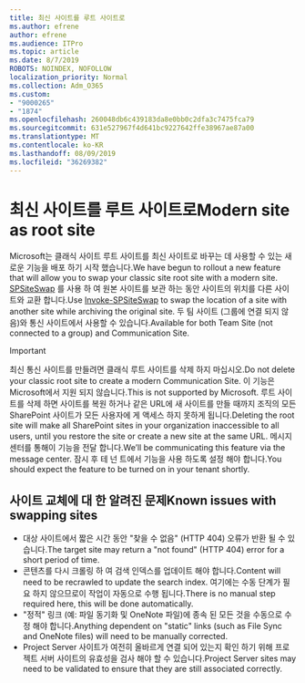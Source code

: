 ```yaml
---
title: 최신 사이트를 루트 사이트로
ms.author: efrene
author: efrene
ms.audience: ITPro
ms.topic: article
ms.date: 8/7/2019
ROBOTS: NOINDEX, NOFOLLOW
localization_priority: Normal
ms.collection: Adm_O365
ms.custom:
- "9000265"
- "1874"
ms.openlocfilehash: 260048db6c439183da8e0bb0c2dfa3c7475fca79
ms.sourcegitcommit: 631e527967f4d641bc9227642ffe38967ae87a00
ms.translationtype: MT
ms.contentlocale: ko-KR
ms.lasthandoff: 08/09/2019
ms.locfileid: "36269382"
---
```

# <a name="modern-site-as-root-site"></a><span data-ttu-id="3226b-102">최신 사이트를 루트 사이트로</span><span class="sxs-lookup"><span data-stu-id="3226b-102">Modern site as root site</span></span>

<span data-ttu-id="3226b-103">Microsoft는 클래식 사이트 루트 사이트를 최신 사이트로 바꾸는 데 사용할 수 있는 새로운 기능을 배포 하기 시작 했습니다.</span><span class="sxs-lookup"><span data-stu-id="3226b-103">We have begun to rollout a new feature that will allow you to swap your classic site root site with a modern site.</span></span> <span data-ttu-id="3226b-104">[SPSiteSwap](https://docs.microsoft.com/powershell/module/sharepoint-online/invoke-spositeswap?view=sharepoint-ps) 를 사용 하 여 원본 사이트를 보관 하는 동안 사이트의 위치를 다른 사이트와 교환 합니다.</span><span class="sxs-lookup"><span data-stu-id="3226b-104">Use [Invoke-SPSiteSwap](https://docs.microsoft.com/powershell/module/sharepoint-online/invoke-spositeswap?view=sharepoint-ps) to swap the location of a site with another site while archiving the original site.</span></span> <span data-ttu-id="3226b-105">두 팀 사이트 (그룹에 연결 되지 않음)와 통신 사이트에서 사용할 수 있습니다.</span><span class="sxs-lookup"><span data-stu-id="3226b-105">Available for both Team Site (not connected to a group) and Communication Site.</span></span> 

>[!Important]
> <span data-ttu-id="3226b-106">최신 통신 사이트를 만들려면 클래식 루트 사이트를 삭제 하지 마십시오.</span><span class="sxs-lookup"><span data-stu-id="3226b-106">Do not delete your classic root site to create a modern Communication Site.</span></span> <span data-ttu-id="3226b-107">이 기능은 Microsoft에서 지원 되지 않습니다.</span><span class="sxs-lookup"><span data-stu-id="3226b-107">This is not supported by Microsoft.</span></span> <span data-ttu-id="3226b-108">루트 사이트를 삭제 하면 사이트를 복원 하거나 같은 URL에 새 사이트를 만들 때까지 조직의 모든 SharePoint 사이트가 모든 사용자에 게 액세스 하지 못하게 됩니다.</span><span class="sxs-lookup"><span data-stu-id="3226b-108">Deleting the root site will make all SharePoint sites in your organization inaccessible to all users, until you restore the site or create a new site at the same URL.</span></span> <span data-ttu-id="3226b-109">메시지 센터를 통해이 기능을 전달 합니다.</span><span class="sxs-lookup"><span data-stu-id="3226b-109">We’ll be communicating this feature via the message center.</span></span> <span data-ttu-id="3226b-110">잠시 후 테 넌 트에서 기능을 사용 하도록 설정 해야 합니다.</span><span class="sxs-lookup"><span data-stu-id="3226b-110">You should expect the feature to be turned on in your tenant shortly.</span></span>

## <a name="known-issues-with-swapping-sites"></a><span data-ttu-id="3226b-111">사이트 교체에 대 한 알려진 문제</span><span class="sxs-lookup"><span data-stu-id="3226b-111">Known issues with swapping sites</span></span>
- <span data-ttu-id="3226b-112">대상 사이트에서 짧은 시간 동안 "찾을 수 없음" (HTTP 404) 오류가 반환 될 수 있습니다.</span><span class="sxs-lookup"><span data-stu-id="3226b-112">The target site may return a "not found" (HTTP 404) error for a short period of time.</span></span>
- <span data-ttu-id="3226b-113">콘텐츠를 다시 크롤링 하 여 검색 인덱스를 업데이트 해야 합니다.</span><span class="sxs-lookup"><span data-stu-id="3226b-113">Content will need to be recrawled to update the search index.</span></span> <span data-ttu-id="3226b-114">여기에는 수동 단계가 필요 하지 않으므로이 작업이 자동으로 수행 됩니다.</span><span class="sxs-lookup"><span data-stu-id="3226b-114">There is no manual step required here, this will be done automatically.</span></span>
- <span data-ttu-id="3226b-115">"정적" 링크 (예: 파일 동기화 및 OneNote 파일)에 종속 된 모든 것을 수동으로 수정 해야 합니다.</span><span class="sxs-lookup"><span data-stu-id="3226b-115">Anything dependent on "static" links (such as File Sync and OneNote files) will need to be manually corrected.</span></span>
- <span data-ttu-id="3226b-116">Project Server 사이트가 여전히 올바르게 연결 되어 있는지 확인 하기 위해 프로젝트 서버 사이트의 유효성을 검사 해야 할 수 있습니다.</span><span class="sxs-lookup"><span data-stu-id="3226b-116">Project Server sites may need to be validated to ensure that they are still associated correctly.</span></span> 
